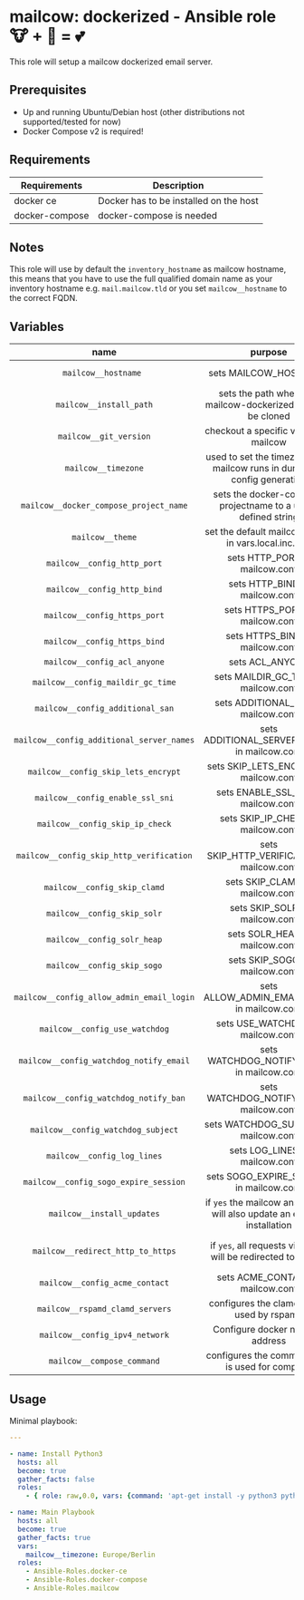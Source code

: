 # mailcow: dockerized - Ansible role 🐮 + 🐋 = 💕

This role will setup a mailcow dockerized email server.

## Prerequisites

- Up and running Ubuntu/Debian host (other distributions not supported/tested for now)
- Docker Compose v2 is required!

## Requirements

| Requirements   | Description                            |
| -------------- | -------------------------------------- |
| docker ce      | Docker has to be installed on the host |
| docker-compose | docker-compose is needed               |

## Notes
This role will use by default the `inventory_hostname` as mailcow hostname, this means that you have to use the full qualified domain name as your inventory hostname e.g. `mail.mailcow.tld` or you set `mailcow__hostname` to the correct FQDN.

## Variables
|                   name                    |                                   purpose                                   |       default value       |                                   note                                    |
| :---------------------------------------: | :-------------------------------------------------------------------------: | :-----------------------: | :-----------------------------------------------------------------------: |
|           `mailcow__hostname `            |                            sets MAILCOW_HOSTNAME                            |   `inventory_hostname`    |                 needs to be an full qualified domain name                 |
|          `mailcow__install_path`          |       sets the path where the mailcow-dockerized repo will be cloned        | `/opt/mailcow-dockerized` |                                                                           |
|          `mailcow__git_version`           |                   checkout a specific version of mailcow                    |         `master`          |                                                                           |
|            `mailcow__timezone`            | used to set the timezone your mailcow runs in during the config generation  |          not set          |                              **must be set**                              |
|  `mailcow__docker_compose_project_name`   |        sets the docker-compose projectname to a user-defined string         |    `mailcowdockerized`    |                                                                           |
|             `mailcow__theme`              |             set the default mailcow theme in vars.local.inc.php             |          `lumen`          |                                                                           |
|        `mailcow__config_http_port`        |                       sets HTTP_PORT in mailcow.conf                        |           `80`            |                                                                           |
|        `mailcow__config_http_bind`        |                       sets HTTP_BIND in mailcow.conf                        |          `none`           |                                                                           |
|       `mailcow__config_https_port`        |                       sets HTTPS_PORT in mailcow.conf                       |           `443`           |                                                                           |
|       `mailcow__config_https_bind`        |                       sets HTTPS_BIND in mailcow.conf                       |          `none`           |                                                                           |
|       `mailcow__config_acl_anyone`        |                               sets ACL_ANYONE                               |         disallow          |                                                                           |
|     `mailcow__config_maildir_gc_time`     |                    sets MAILDIR_GC_TIME in mailcow.conf                     |          `1440`           |                                                                           |
|     `mailcow__config_additional_san`      |                     sets ADDITIONAL_SAN in mailcow.conf                     |                           |                            needs to be a list                             |
| `mailcow__config_additional_server_names` |                sets ADDITIONAL_SERVER_NAMES in mailcow.conf                 |                           |                            needs to be a list                             |
|    `mailcow__config_skip_lets_encrypt`    |                   sets SKIP_LETS_ENCRYPT in mailcow.conf                    |                           |                                                                           |
|     `mailcow__config_enable_ssl_sni`      |                     sets ENABLE_SSL_SNI in mailcow.conf                     |                           |                                                                           |
|      `mailcow__config_skip_ip_check`      |                     sets SKIP_IP_CHECK in mailcow.conf                      |                           |                                                                           |
| `mailcow__config_skip_http_verification`  |                 sets SKIP_HTTP_VERIFICATION in mailcow.conf                 |            `n`            |                                                                           |
|       `mailcow__config_skip_clamd`        |                       sets SKIP_CLAMD in mailcow.conf                       |            `n`            |                                                                           |
|        `mailcow__config_skip_solr`        |                       sets SKIP_SOLR in mailcow.conf                        |            `n`            |                                                                           |
|        `mailcow__config_solr_heap`        |                       sets SOLR_HEAP in mailcow.conf                        |          `1024`           |                                                                           |
|        `mailcow__config_skip_sogo`        |                       sets SKIP_SOGO in mailcow.conf                        |            `n`            |                                                                           |
| `mailcow__config_allow_admin_email_login` |                sets ALLOW_ADMIN_EMAIL_LOGIN in mailcow.conf                 |            `n`            |                                                                           |
|      `mailcow__config_use_watchdog`       |                      sets USE_WATCHDOG in mailcow.conf                      |            `n`            |                                                                           |
|  `mailcow__config_watchdog_notify_email`  |                 sets WATCHDOG_NOTIFY_EMAIL in mailcow.conf                  |                           |                                                                           |
|   `mailcow__config_watchdog_notify_ban`   |                  sets WATCHDOG_NOTIFY_BAN in mailcow.conf                   |            `y`            |                                                                           |
|    `mailcow__config_watchdog_subject`     |                    sets WATCHDOG_SUBJECT in mailcow.conf                    |     `Watchdog ALERT`      |                                                                           |
|        `mailcow__config_log_lines`        |                       sets LOG_LINES in mailcow.conf                        |          `9999`           |                                                                           |
|   `mailcow__config_sogo_expire_session`   |                  sets SOGO_EXPIRE_SESSION in mailcow.conf                   |           `480`           |                                                                           |
|        `mailcow__install_updates`         | if `yes` the mailcow ansible role will also update an existing installation |           `yes`           |                                                                           |
|     `mailcow__redirect_http_to_https`     |         if `yes`, all requests via HTTP will be redirected to HTTPS         |           `no`            | also see https://mailcow.github.io/mailcow-dockerized-docs/u_e-80_to_443/ |
|      `mailcow__config_acme_contact`       |                      sets ACME_CONTACT in mailcow.conf                      |                           |                                                                           |
|      `mailcow__rspamd_clamd_servers`      |                 configures the clamd server used by rspamd                  |       `clamd:3310`        |                                                                           |
|      `mailcow__config_ipv4_network`       |                      Configure docker network address                       |        `172.22.1`         |
|        `mailcow__compose_command`         |               configures the command that is used for compose               |     `docker compose`      |       set to `docker-compose` for the standalone version of compose       |

## Usage

Minimal playbook:

```yaml
---

- name: Install Python3
  hosts: all
  become: true
  gather_facts: false
  roles:
    - { role: raw,0.0, vars: {command: 'apt-get install -y python3 python3-pip'} }

- name: Main Playbook
  hosts: all
  become: true
  gather_facts: true
  vars:
    mailcow__timezone: Europe/Berlin
  roles:
    - Ansible-Roles.docker-ce
    - Ansible-Roles.docker-compose
    - Ansible-Roles.mailcow
```
